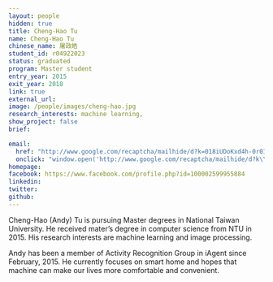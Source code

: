 ```yaml
---
layout: people
hidden: true
title: Cheng-Hao Tu
name: Cheng-Hao Tu
chinese_name: 屠政皓
student_id: r04922023
status: graduated
program: Master student
entry_year: 2015
exit_year: 2018
link: true
external_url:
image: /people/images/cheng-hao.jpg
research_interests: machine learning, 
show_project: false
brief: 

email:
  href: "http://www.google.com/recaptcha/mailhide/d?k=018iUDoKxd4h-0r0IU4sXpyw==&amp;c=6lakowsKVt8_556svgJBDSveL3EE9b6CxocmlaFyggg="
  onclick: "window.open('http://www.google.com/recaptcha/mailhide/d?k\\075018iUDoKxd4h-0r0IU4sXpyw\\75\\75\\46c\\0756lakowsKVt8_556svgJBDSveL3EE9b6CxocmlaFyggg\\075', '', 'toolbar=0,scrollbars=0,location=0,statusbar=0,menubar=0,resizable=0,width=500,height=300'); return false;"
homepage:
facebook: https://www.facebook.com/profile.php?id=100002599955884
linkedin:
twitter:
github:
---
```


Cheng-Hao (Andy) Tu is pursuing Master degrees in National Taiwan University. He received mater’s degree in computer science from NTU in 2015. His research interests are machine learning and image processing.

Andy has been a member of Activity Recognition Group in iAgent since February, 2015. He currently focuses on smart home and hopes that machine can make our lives more comfortable and convenient. 

